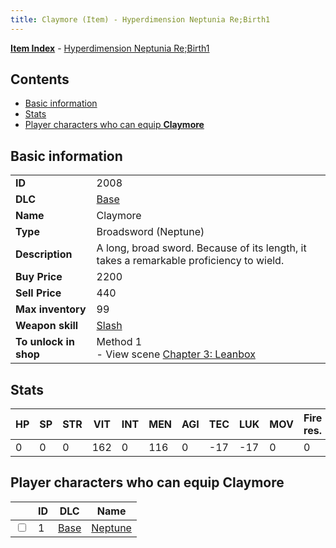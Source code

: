 ```yaml
---
title: Claymore (Item) - Hyperdimension Neptunia Re;Birth1
---
```


[**Item Index**](/neptunia/rb1/item/index.html) - [Hyperdimension Neptunia Re;Birth1](/neptunia/rb1)

## Contents

- [Basic information](#basic-information)
- [Stats](#stats)
- [Player characters who can equip **Claymore**](#player-characters-who-can-equip-claymore)

## Basic information

|   |   |
| -- | -- |
| **ID** | 2008 |
| **DLC** | [Base](/neptunia/rb1/dlc/1-base.html) |
| **Name** | Claymore |
| **Type** | Broadsword (Neptune) |
| **Description** | A long, broad sword. Because of its length, it takes a remarkable proficiency to wield. |
| **Buy Price** | 2200 |
| **Sell Price** | 440 |
| **Max inventory** | 99 |
| **Weapon skill** | [Slash](/neptunia/rb1/skill/1-2-slash.html) |
| **To unlock in shop** | Method 1<br />- View scene [Chapter 3: Leanbox](/neptunia/rb1/scene/1-302-chapter-3-leanbox.html) |


## Stats

| HP | SP | STR | VIT | INT | MEN | AGI | TEC | LUK | MOV | Fire res. | Ice res. | Wind res. | Lightning res. |
| -- | -- | --- | --- | --- | --- | --- | --- | --- | --- | --------- | -------- | --------- | -------------- |
| 0 | 0 | 0 | 162 | 0 | 116 | 0 | -17 | -17 | 0 | 0 | 0 | 0 | 0 |


## Player characters who can equip **Claymore**

|    | ID | DLC | Name |
| -- | -- | --- | ---- |
| <input type="checkbox" id="rb1-player-1-1" class="trackbox" /> | 1 | [Base](/neptunia/rb1/dlc/1-base.html) | [Neptune](/neptunia/rb1/player/1-1-neptune.html) |

